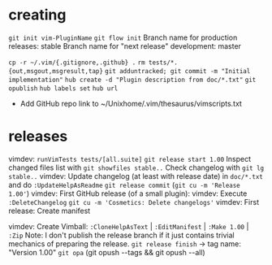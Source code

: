 # creating

`git init vim-PluginName`
`git flow init`
Branch name for production releases: stable
Branch name for "next release" development: master

`cp -r ~/.vim/{.gitignore,.github} .`
`rm tests/*.{out,msgout,msgresult,tap}`
`git adduntracked; git commit -m "Initial implementation"`
`hub create -d "Plugin description from doc/*.txt"`
`git opublish`
`hub labels set`
`hub url`
- Add GitHub repo link to ~/Unixhome/.vim/thesaurus/vimscripts.txt

# releases

vimdev: `runVimTests tests/[all.suite]`
`git release start 1.00`
Inspect changed files list with `git showfiles stable..`
Check changelog with `git lg stable..`
vimdev: Update changelog (at least with release date) in `doc/*.txt` and do `:UpdateHelpAsReadme`
`git release commit` (`git cu -m 'Release 1.00'`)
vimdev: First GitHub release (of a small plugin):
vimdev: Execute `:DeleteChangelog`
`git cu -m 'Cosmetics: Delete changelogs'`
vimdev: First release: Create manifest

vimdev: Create Vimball: `:CloneHelpAsText` | `:EditManifest` | `:Make 1.00` | `:Zip`
Note: I don't publish the release branch if it just contains trivial mechanics of preparing the release.
`git release finish` -> tag name: "Version 1.00"
`git opa` (git opush --tags && git opush --all)
